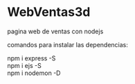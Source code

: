 # WebVentas3d
pagina web de ventas con nodejs

comandos para instalar las dependencias:

 npm i express -S   
 npm i ejs -S   
 npm i nodemon -D
